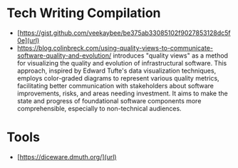 # Tech Writing Compilation

- [https://gist.github.com/veekaybee/be375ab33085102f9027853128dc5f0e](url)
- https://blog.colinbreck.com/using-quality-views-to-communicate-software-quality-and-evolution/
  introduces "quality views" as a method for visualizing the quality and evolution of infrastructural software. 
  This approach, inspired by Edward Tufte's data visualization techniques, employs color-graded diagrams to 
  represent various quality metrics, facilitating better communication with stakeholders about software 
  improvements, risks, and areas needing investment. It aims to make the state and progress of foundational 
  software components more comprehensible, especially to non-technical audiences.

# Tools
- [https://diceware.dmuth.org/](url)
